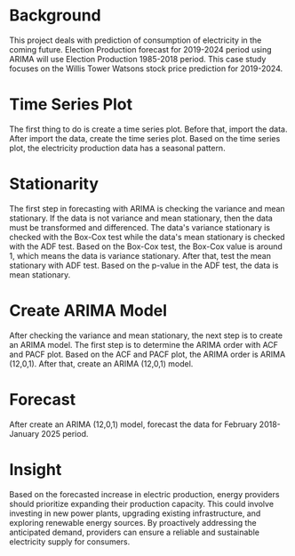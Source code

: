 # Background
This project deals with prediction of consumption of electricity in the coming future. Election Production forecast for 2019-2024 period using ARIMA will use Election Production 1985-2018 period. This case study focuses on the Willis Tower Watsons stock price prediction for 2019-2024.

# Time Series Plot
The first thing to do is create a time series plot. Before that, import the data. After import the data, create the time series plot. Based on the time series plot, the electricity production data has a seasonal pattern.

# Stationarity
The first step in forecasting with ARIMA is checking the variance and mean stationary. If the data is not variance and mean stationary, then the data must be transformed and differenced. The data's variance stationary is checked with the Box-Cox test while the data's mean stationary is checked with the ADF test. Based on the Box-Cox test, the Box-Cox value is around 1, which means the data is variance stationary. After that, test the mean stationary with ADF test. Based on the p-value in the ADF test, the data is mean stationary.

# Create ARIMA Model
After checking the variance and mean stationary, the next step is to create an ARIMA model. The first step is to determine the ARIMA order with ACF and PACF plot. Based on the ACF and PACF plot, the ARIMA order is ARIMA (12,0,1). After that, create an ARIMA (12,0,1) model.

# Forecast
After create an ARIMA (12,0,1) model, forecast the data for February 2018-January 2025 period.

# Insight
Based on the forecasted increase in electric production, energy providers should prioritize expanding their production capacity. This could involve investing in new power plants, upgrading existing infrastructure, and exploring renewable energy sources. By proactively addressing the anticipated demand, providers can ensure a reliable and sustainable electricity supply for consumers.
